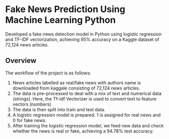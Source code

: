 # Fake News Prediction Using Machine Learning Python
Developed a fake news detection model in Python using logistic regression and TF-IDF vectorization, achieving 95% accuracy on a Kaggle dataset of 72,124 news articles.

## Overview
The workflow of the project is as follows: <br>

1. News articles labelled as real/fake news with authors name is downloaded from kaggale consisting of 72,124 news articles. <br>
2. The data is pre-processed to deal with a mix of text and numerical data (strings). Here, the Tf-idf Vectorizer is used to convert text to feature vectors (numbers) <br>
3. The data is then split into train and test data. <br>
4. A logistic regression model is prepared. 1 is assigned for real news and 0 for fake news. <br>
5. After training the logistic regression model, we feed new data and check whether the news is real or fake, achieving a 94.78% test accuracy.
